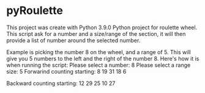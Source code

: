 # pyRoulette
This project was create with Python 3.9.0
Python project for roulette wheel. This script ask for a number and a size/range of the section, it will then provide a list of number around the selected number. 

Example is picking the number 8 on the wheel, and a range of 5. This will give you 5 numbers to the left and the right of the number 8. 
Here's how it is when running the script:
Please select a number: 8
Please select a range size: 5
Forwarind counting starting: 
8 19 31 18 6

Backward counting starting:
12 29 25 10 27
